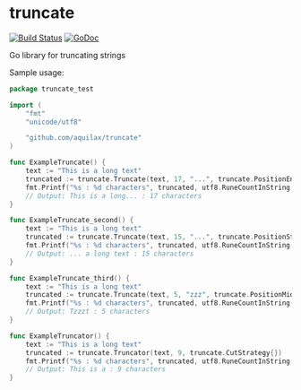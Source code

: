 # truncate
[![Build Status](https://travis-ci.org/aquilax/truncate.svg?branch=master)](https://travis-ci.org/aquilax/truncate) [![GoDoc](https://godoc.org/github.com/aquilax/truncate?status.svg)](https://godoc.org/github.com/aquilax/truncate)

Go library for truncating strings


Sample usage:

```go
package truncate_test

import (
	"fmt"
	"unicode/utf8"

	"github.com/aquilax/truncate"
)

func ExampleTruncate() {
	text := "This is a long text"
	truncated := truncate.Truncate(text, 17, "...", truncate.PositionEnd)
	fmt.Printf("%s : %d characters", truncated, utf8.RuneCountInString(truncated))
	// Output: This is a long... : 17 characters
}

func ExampleTruncate_second() {
	text := "This is a long text"
	truncated := truncate.Truncate(text, 15, "...", truncate.PositionStart)
	fmt.Printf("%s : %d characters", truncated, utf8.RuneCountInString(truncated))
	// Output: ... a long text : 15 characters
}

func ExampleTruncate_third() {
	text := "This is a long text"
	truncated := truncate.Truncate(text, 5, "zzz", truncate.PositionMiddle)
	fmt.Printf("%s : %d characters", truncated, utf8.RuneCountInString(truncated))
	// Output: Tzzzt : 5 characters
}

func ExampleTruncator() {
	text := "This is a long text"
	truncated := truncate.Truncator(text, 9, truncate.CutStrategy{})
	fmt.Printf("%s : %d characters", truncated, utf8.RuneCountInString(truncated))
	// Output: This is a : 9 characters
}
```